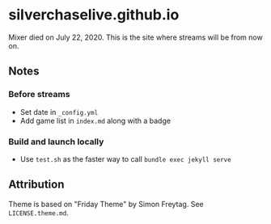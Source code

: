 # silverchaselive.github.io
Mixer died on July 22, 2020. This is the site where streams will be from now on.

## Notes
### Before streams
* Set date in `_config.yml`
* Add game list in `index.md` along with a badge

### Build and launch locally
* Use `test.sh` as the faster way to call `bundle exec jekyll serve`

## Attribution
Theme is based on "Friday Theme" by Simon Freytag. See `LICENSE.theme.md`.
